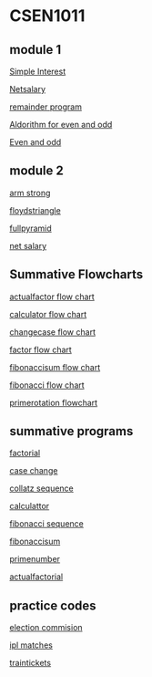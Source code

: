# CSEN1011
## module 1
[Simple Interest](simpleinteresr.c)

[Netsalary](netsalary.c)

[remainder program](Remainderprogram.c)

[Aldorithm for even and odd](algorithmforevenorodd)

[Even and odd](evenorodd.rap)

## module 2
[arm strong](armstrong.c)

[floydstriangle](floydstriangle.exe)

[fullpyramid](fullpyramid.c)

[net salary](netsalary.c)

## Summative Flowcharts
[actualfactor flow chart](sa1(actualfactorflowchart.rap).rap)

[calculator flow chart](sa1(calculator-flowchart.rap).rap)

[changecase flow chart](sa1(changingcase-flowchart.rap).rap)

[factor flow chart](sa1(factor-flowchart.rap).rap)

[fibonaccisum flow chart](sa1(fibo-sum.rap).rap)

[fibonacci flow chart](sa1(fibonacci-flowchart.rap).rap)

[primerotation flowchart](sa1(primenumber-rotation.rap).rap)

## summative programs 
[factorial](sa1.1(factorial).c)

[case change](sa1.2(casechange).c)

[collatz sequence](sa1.3(collatzsequence).c)

[calculattor](sa1.4(calculator).c)

[fibonacci sequence](sa1.5(fibonacci).c)

[fibonaccisum](sa1.6(fibonaccisum).c)

[primenumber](sa1.7(primenumber-rotation).c)

[actualfactorial](sa1.8(actualfactorial).c)

## practice codes 
[election commision](Electioncommission.c)

[ipl matches](iplmatches.c)

[traintickets](traintickets.c)




